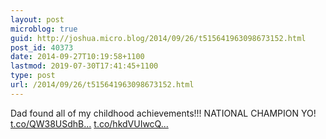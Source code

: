 ```yaml
---
layout: post
microblog: true
guid: http://joshua.micro.blog/2014/09/26/t515641963098673152.html
post_id: 40373
date: 2014-09-27T10:19:58+1100
lastmod: 2019-07-30T17:41:45+1100
type: post
url: /2014/09/26/t515641963098673152.html
---
```

Dad found all of my childhood achievements!!! NATIONAL CHAMPION YO! [t.co/QW38USdhB...](http://t.co/QW38USdhBS) [t.co/hkdVUIwcQ...](http://t.co/hkdVUIwcQa)
